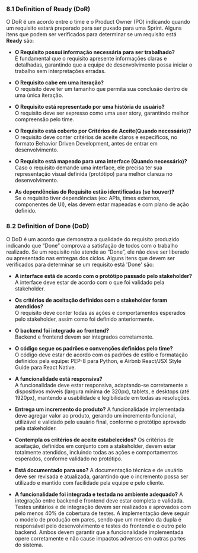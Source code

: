 ### 8.1 Definition of Ready (DoR)

O DoR é um acordo entre o time e o Product Owner (PO) indicando quando um requisito estará preparado para ser puxado para uma Sprint. Alguns itens que podem ser verificados para determinar se um requisito está **Ready**
são:

- **O Requisito possui informação necessária para ser trabalhado?**  
   É fundamental que o requisito apresente informações claras e detalhadas, garantindo que a equipe de desenvolvimento possa iniciar o trabalho sem interpretações erradas.

- **O Requisito cabe em uma iteração?**  
   O requisito deve ter um tamanho que permita sua conclusão dentro de uma única iteração.

- **O Requisito está representado por uma história de usuário?**  
   O requisito deve ser expresso como uma user story, garantindo melhor compreensão pelo time.

- **O Requisito está coberto por Critérios de Aceite(Quando necessário)?**  
   O requisito deve conter critérios de aceite claros e específicos, no formato Behavior Driven Development, antes de entrar em desenvolvimento.

- **O Requisito está mapeado para uma interface (Quando necessário)?**  
   Caso o requisito demande uma interface, ele precisa ter sua representação visual definida (protótipo) para melhor clareza no desenvolvimento.

- **As dependências do Requisito estão identificadas (se houver)?**  
   Se o requisito tiver dependências (ex: APIs, times externos, componentes de UI), elas devem estar mapeadas e com plano de ação definido.

### 8.2 Definition of Done (DoD)

O DoD é um acordo que demonstra a qualidade do requisito produzido indicando que “Done” comprova a satisfação de todos com o trabalho realizado. Se um requisito não atende ao “Done”, ele não deve ser liberado ou apresentado nas entregas dos ciclos. Alguns itens que devem ser verificados para determinar se um requisito está 'Done' são:

- **A interface está de acordo com o protótipo passado pelo stakeholder?**  
  A interface deve estar de acordo com o que foi validado pela stakeholder.

- **Os critérios de aceitação definidos com o stakeholder foram atendidos?**  
  O requisito deve conter todas as ações e comportamentos esperados pelo stakeholder, assim como foi definido anteriormente.

- **O backend foi integrado ao frontend?**  
  Backend e frontend devem ser integrados corretamente.

- **O código segue os padrões e convenções definidos pelo time?**  
  O código deve estar de acordo com os padrões de estilo e formatação definidos pela equipe: PEP-8 para Python, e Airbnb React/JSX Style Guide para React Native.

- **A funcionalidade está responsiva?**  
  A funcionalidade deve estar responsiva, adaptando-se corretamente a dispositivos móveis (largura mínima de 320px), tablets, e desktops (até 1920px), mantendo a usabilidade e legibilidade em todas as resoluções.

- **Entrega um incremento do produto?**
 A funcionalidade implementada deve agregar valor ao produto, gerando um incremento funcional, utilizável e validado pelo usuário final, conforme o protótipo aprovado pela stakeholder.
 
 - **Contempla os critérios de aceite estabelecidos?**
 Os critérios de aceitação, definidos em conjunto com a stakeholder, devem estar totalmente atendidos, incluindo todas as ações e comportamentos esperados, conforme validado no protótipo.

- **Está documentado para uso?**
 A documentação técnica e de usuário deve ser revisada e atualizada, garantindo que o incremento possa ser utilizado e mantido com facilidade pela equipe e pelo cliente.

- **A funcionalidade foi integrada e testada no ambiente adequado?**
 A integração entre backend e frontend deve estar completa e validada. Testes unitários e de integração devem ser realizados e aprovados com pelo menos 40% de cobertura de testes. A implementação deve seguir o modelo de produção em pares, sendo que um membro da dupla é responsável pelo desenvolvimento e testes do frontend e o outro pelo backend. Ambos devem garantir que a funcionalidade implementada opere corretamente e não cause impactos adversos em outras partes do sistema.




